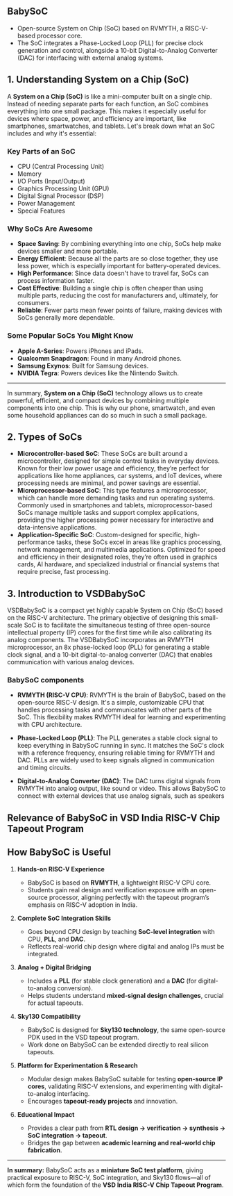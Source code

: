 ## BabySoC 
- Open-source System on Chip (SoC) based on RVMYTH, a RISC-V-based processor core.
-  The SoC integrates a Phase-Locked Loop (PLL) for precise clock generation and control, alongside a 10-bit Digital-to-Analog Converter (DAC) for interfacing with external analog systems. 


## 1. Understanding System on a Chip (SoC)

   A **System on a Chip (SoC)** is like a mini-computer built on a single chip. Instead of needing separate parts for each function, an SoC combines everything into one small package. This makes it especially useful for devices where space, power, and efficiency are important, like smartphones, smartwatches, and tablets. Let's break down what an SoC includes and why it's essential:

### Key Parts of an SoC
- CPU (Central Processing Unit)
- Memory
- I/O Ports (Input/Output)
- Graphics Processing Unit (GPU)
- Digital Signal Processor (DSP)
- Power Management
- Special Features
### Why SoCs Are Awesome

- **Space Saving**: By combining everything into one chip, SoCs help make devices smaller and more portable.
- **Energy Efficient**: Because all the parts are so close together, they use less power, which is especially important for battery-operated devices.
- **High Performance**: Since data doesn't have to travel far, SoCs can process information faster.
- **Cost Effective**: Building a single chip is often cheaper than using multiple parts, reducing the cost for manufacturers and, ultimately, for consumers.
- **Reliable**: Fewer parts mean fewer points of failure, making devices with SoCs generally more dependable.

### Some Popular SoCs You Might Know

- **Apple A-Series**: Powers iPhones and iPads.
- **Qualcomm Snapdragon**: Found in many Android phones.
- **Samsung Exynos**: Built for Samsung devices.
- **NVIDIA Tegra**: Powers devices like the Nintendo Switch.

---

In summary, **System on a Chip (SoC)** technology allows us to create powerful, efficient, and compact devices by combining multiple components into one chip. This is why our phone, smartwatch, and even some household appliances can do so much in such a small package.
</details>

## 2. Types of SoCs

- **Microcontroller-based SoC**: These SoCs are built around a microcontroller, designed for simple control tasks in everyday devices. Known for their low power usage and efficiency, they’re perfect for applications like home appliances, car systems, and IoT devices, where processing needs are minimal, and power savings are essential.
- **Microprocessor-based SoC**: This type features a microprocessor, which can handle more demanding tasks and run operating systems. Commonly used in smartphones and tablets, microprocessor-based SoCs manage multiple tasks and support complex applications, providing the higher processing power necessary for interactive and data-intensive applications.
- **Application-Specific SoC**: Custom-designed for specific, high-performance tasks, these SoCs excel in areas like graphics processing, network management, and multimedia applications. Optimized for speed and efficiency in their designated roles, they’re often used in graphics cards, AI hardware, and specialized industrial or financial systems that require precise, fast processing.

   



## 3. Introduction to VSDBabySoC


VSDBabySoC is a compact yet highly capable System on Chip (SoC) based on the RISC-V architecture. The primary objective of designing this small-scale SoC is to facilitate the simultaneous testing of three open-source intellectual property (IP) cores for the first time while also calibrating its analog components. The VSDBabySoC incorporates an RVMYTH microprocessor, an 8x phase-locked loop (PLL) for generating a stable clock signal, and a 10-bit digital-to-analog converter (DAC) that enables communication with various analog devices.


### BabySoC components

   - **RVMYTH (RISC-V CPU)**: RVMYTH is the brain of BabySoC, based on the open-source RISC-V design. It's a simple, customizable CPU that handles processing tasks and communicates with other parts of the SoC. This flexibility makes RVMYTH ideal for learning and experimenting with CPU architecture.

   - **Phase-Locked Loop (PLL)**: The PLL generates a stable clock signal to keep everything in BabySoC running in sync. It matches the SoC's clock with a reference frequency, ensuring reliable timing for RVMYTH and DAC. PLLs are widely used to keep signals aligned in communication and timing circuits.

   - **Digital-to-Analog Converter (DAC)**: The DAC turns digital signals from RVMYTH into analog output, like sound or video. This allows BabySoC to connect with external devices that use analog signals, such as speakers


     

## Relevance of BabySoC in VSD India RISC-V Chip Tapeout Program



## How BabySoC is Useful

1. **Hands-on RISC-V Experience**  
   - BabySoC is based on **RVMYTH**, a lightweight RISC-V CPU core.  
   - Students gain real design and verification exposure with an open-source processor, aligning perfectly with the tapeout program’s emphasis on RISC-V adoption in India.  

2. **Complete SoC Integration Skills**  
   - Goes beyond CPU design by teaching **SoC-level integration** with CPU, **PLL**, and **DAC**.  
   - Reflects real-world chip design where digital and analog IPs must be integrated.  

3. **Analog + Digital Bridging**  
   - Includes a **PLL** (for stable clock generation) and a **DAC** (for digital-to-analog conversion).  
   - Helps students understand **mixed-signal design challenges**, crucial for actual tapeouts.  

4. **Sky130 Compatibility**  
   - BabySoC is designed for **Sky130 technology**, the same open-source PDK used in the VSD tapeout program.  
   - Work done on BabySoC can be extended directly to real silicon tapeouts.  

5. **Platform for Experimentation & Research**  
   - Modular design makes BabySoC suitable for testing **open-source IP cores**, validating RISC-V extensions, and experimenting with digital-to-analog interfacing.  
   - Encourages **tapeout-ready projects** and innovation.  

6. **Educational Impact**  
   - Provides a clear path from **RTL design → verification → synthesis → SoC integration → tapeout**.  
   - Bridges the gap between **academic learning and real-world chip fabrication**.  

---

**In summary:** BabySoC acts as a **miniature SoC test platform**, giving practical exposure to RISC-V, SoC integration, and Sky130 flows—all of which form the foundation of the **VSD India RISC-V Chip Tapeout Program**.


